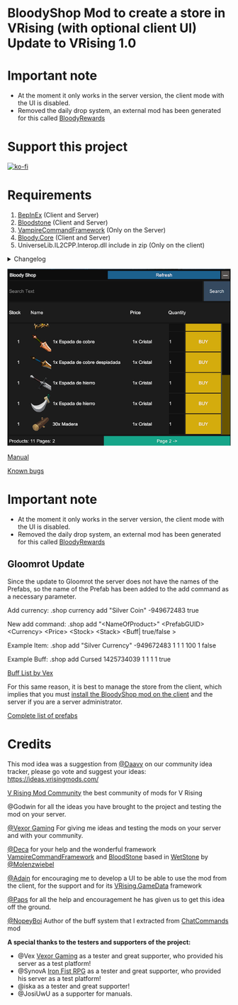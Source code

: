# BloodyShop Mod to create a store in VRising (with optional client UI) Update to VRising 1.0

# Important note

- At the moment it only works in the server version, the client mode with the UI is disabled.
- Removed the daily drop system, an external mod has been generated for this called [BloodyRewards](https://thunderstore.io/c/v-rising/p/Trodi/BloodyRewards/)

# Support this project

[![ko-fi](https://ko-fi.com/img/githubbutton_sm.svg)](https://ko-fi.com/K3K8ENRQY)

# Requirements

1. [BepInEx](https://thunderstore.io/c/v-rising/p/BepInEx/BepInExPack_V_Rising/) (Client and Server)
2. [Bloodstone](https://thunderstore.io/c/v-rising/p/deca/Bloodstone/) (Client and Server)
3. [VampireCommandFramework](https://thunderstore.io/c/v-rising/p/deca/VampireCommandFramework/) (Only on the Server)
4. [Bloody.Core](https://thunderstore.io/c/v-rising/p/Trodi/BloodyCore/) (Client and Server)
4. UniverseLib.IL2CPP.Interop.dll include in zip (Only on the client)

<details>
<summary>Changelog</summary>

`1.0.1`
- Removed the daily drop system, an external mod has been generated for this called BloodyRewards

`1.0.0`
- Removed dependency on V Rising.Game Data
- Added Bloody.Core as a dependency
- Updated to VRising version 1.0

`0.9.92`
- Added to the add and buy command the possibility of adding buffs and not just items. Example: .shop add Cursed 1425734039 1 1 1 1 true

`0.9.9`
- Added command to reload configuration of products and currencies
- Now you can configure if you want a currency to be active or not in the drop system

`0.9.82`
- Fixed bug that did not allow adding infinite items

`0.9.81`
- Fixed a bug that existed when the currency_list.json file was first generated.
- Added option within the client configuration file to disable sounds.

`0.9.8`
- Added UI to set and remove currencies.
- Added messaging system for currencies.
- Optimize the performance of network messages from the server that caused lag to different players.
- Added a user registration system that uses the UI to only notify those users of changes in real time.
- Change of icons of the main menu.
- Refactoring of the window to add or remove products from the store, now everything is displayed in a single window.
- Fixed bug that did not allow deleting products from the UI.
- Added sounds to the UI for certain actions.
- The UniverseLib.IL2CPP.Interop.dll library is no longer compiled into the dll to avoid incompatibilities with other mods that use this library to create UIs.

`0.9.7`
- Added multi-currency

`0.9.6`
- Fixed error when you tried to buy or delete an item that there are several purchase options in the store, now you delete or buy the one you select from the UI

`0.9.5`
- Added Stacks for products

`0.9.0`
- Gloomrot Update

`0.8.3`
- Removed debug logs to improve server performance

`0.8.2`
- Simplified core inventory

`0.8.1`

- First public version of the mod

</details>

![alt text](https://github.com/oscarpedrero/BloodyShop/blob/master/Images/userui.png?raw=true)

[Manual](https://github.com/oscarpedrero/BloodyShop/wiki/Manual)

[Known bugs](https://github.com/oscarpedrero/BloodyShop/wiki/Known-bugs)

# Important note

- At the moment it only works in the server version, the client mode with the UI is disabled.
- Removed the daily drop system, an external mod has been generated for this called [BloodyRewards](https://thunderstore.io/c/v-rising/p/Trodi/BloodyRewards/)

## Gloomrot Update

Since the update to Gloomrot the server does not have the names of the Prefabs, so the name of the Prefab has been added to the add command as a necessary parameter.

Add currency:
.shop currency add "Silver Coin" -949672483 true

New add command:
.shop add "\<NameOfProduct\>" \<PrefabGUID\> \<Currency\> \<Price\> \<Stock\> \<Stack\> \<Buff| true/false \> 

Example Item:
.shop add "Silver Currency" -949672483 1 1 1 100 1 false

Example Buff:
.shop add Cursed 1425734039 1 1 1 1 true

[Buff List by Vex](https://github.com/oscarpedrero/BloodyShop/wiki/Manual#buff-list-recomendation-by-vex-vexor-gaming)

For this same reason, it is best to manage the store from the client, which implies that you must [install the BloodyShop mod on the client](https://github.com/oscarpedrero/BloodyShop/wiki/Manual#requirements) and the server if you are a server administrator.

[Complete list of prefabs](https://vrising-website.pages.dev/items)

# Credits

This mod idea was a suggestion from [@Daavy](https://ideas.vrisingmods.com/posts/11/silver-shop) on our community idea tracker, please go vote and suggest your ideas: https://ideas.vrisingmods.com/

[V Rising Mod Community](https://discord.gg/vrisingmods) the best community of mods for V Rising

@Godwin for all the ideas you have brought to the project and testing the mod on your server.

[@Vexor Gaming](https://discord.gg/AyyenSJH) For giving me ideas and testing the mods on your server and with your community.

[@Deca](https://github.com/decaprime) for your help and the wonderful framework [VampireCommandFramework](https://github.com/decaprime/VampireCommandFramework) and [BloodStone](https://github.com/decaprime/Bloodstone) based in [WetStone](https://github.com/molenzwiebel/Wetstone) by [@Molenzwiebel](https://github.com/molenzwiebel)

[@Adain](https://github.com/adainrivers) for encouraging me to develop a UI to be able to use the mod from the client, for the support and for its [VRising.GameData](https://github.com/adainrivers/VRising.GameData) framework

[@Paps](https://github.com/phillipsOG) for all the help and encouragement he has given us to get this idea off the ground.

[@NopeyBoi](https://github.com/NopeyBoi) Author of the buff system that I extracted from [ChatCommands](https://github.com/NopeyBoi/ChatCommands) mod

**A special thanks to the testers and supporters of the project:**

- @Vex [Vexor Gaming](https://discord.gg/rxaTBzjuMc) as a tester and great supporter, who provided his server as a test platform!
- @SynovA [Iron Fist RPG](https://discord.gg/iron-fist-rpg) as a tester and great supporter, who provided his server as a test platform!
- @iska as a tester and great supporter!
- @JosiUwU as a supporter for manuals.
